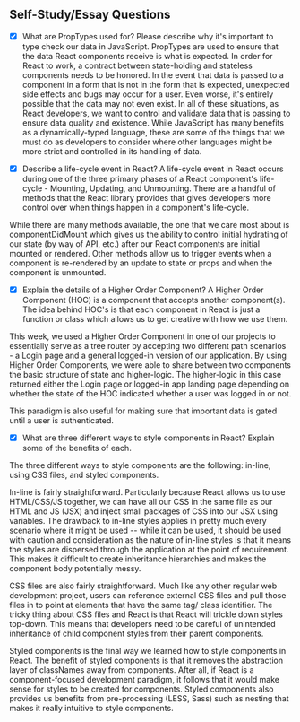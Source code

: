 ## Self-Study/Essay Questions

- [x] What are PropTypes used for? Please describe why it's important to type check our data in JavaScript.
PropTypes are used to ensure that the data React components receive is what is expected. In order for React to work, a contract between state-holding and stateless components needs to be honored. In the event that data is passed to a component in a form that is not in the form that is expected, unexpected side effects and bugs may occur for a user. Even worse, it's entirely possible that the data may not even exist. In all of these situations, as React developers, we want to control and validate data that is passing to ensure data quality and existence. While JavaScript has many benefits as a dynamically-typed language, these are some of the things that we must do as developers to consider where other languages might be more strict and controlled in its handling of data.

- [x] Describe a life-cycle event in React?
A life-cycle event in React occurs during one of the three primary phases of a React component's life-cycle - Mounting, Updating, and Unmounting. There are a handful of methods that the React library provides that gives developers more control over when things happen in a component's life-cycle. 

While there are many methods available, the one that we care most about is componentDidMount which gives us the ability to control initial hydrating of our state (by way of API, etc.) after our React components are initial mounted or rendered. Other methods allow us to trigger events when a component is re-rendered by an update to state or props and when the component is unmounted. 

- [x] Explain the details of a Higher Order Component?
A Higher Order Component (HOC) is a component that accepts another component(s). The idea behind HOC's is that each component in React is just a function or class which allows us to get creative with how we use them.

This week, we used a Higher Order Component in one of our projects to essentially serve as a tree router by accepting two different path scenarios - a Login page and a general logged-in version of our application. By using Higher Order Components, we were able to share between two components the basic structure of state and higher-logic. The higher-logic in this case returned either the Login page or logged-in app landing page depending on whether the state of the HOC indicated whether a user was logged in or not.

This paradigm is also useful for making sure that important data is gated until a user is authenticated.

- [x] What are three different ways to style components in React? Explain some of the benefits of each.

The three different ways to style components are the following: in-line, using CSS files, and styled components.

In-line is fairly straightforward. Particularly because React allows us to use HTML/CSS/JS together, we can have all our CSS in the same file as our HTML and JS (JSX) and inject small packages of CSS into our JSX using variables. The drawback to in-line styles applies in pretty much every scenario where it might be used -- while it can be used, it should be used with caution and consideration as the nature of in-line styles is that it means the styles are dispersed through the application at the point of requirement. This makes it difficult to create inheritance hierarchies and makes the component body potentially messy.

CSS files are also fairly straightforward. Much like any other regular web development project, users can reference external CSS files and pull those files in to point at elements that have the same tag/ class identifier. The tricky thing about CSS files and React is that React will trickle down styles top-down. This means that developers need to be careful of unintended inheritance of child component styles from their parent components. 

Styled components is the final way we learned how to style components in React. The benefit of styled components is that it removes the abstraction layer of classNames away from components. After all, if React is a component-focused development paradigm, it follows that it would make sense for styles to be created for components. Styled components also provides us benefits from pre-processing (LESS, Sass) such as nesting that makes it really intuitive to style components. 